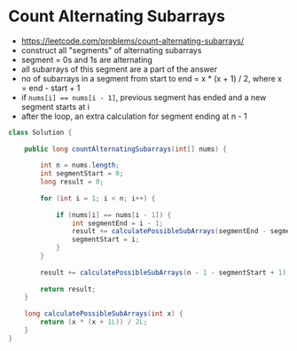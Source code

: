 # Count Alternating Subarrays

- https://leetcode.com/problems/count-alternating-subarrays/
- construct all "segments" of alternating subarrays
- segment = 0s and 1s are alternating
- all subarrays of this segment are a part of the answer
- no of subarrays in a segment from start to end = x * (x + 1) / 2, where x = end - start + 1
- if `nums[i] == nums[i - 1]`, previous segment has ended and a new segment starts at i
- after the loop, an extra calculation for segment ending at n - 1

```java
class Solution {
    
    public long countAlternatingSubarrays(int[] nums) {
        
        int n = nums.length;
        int segmentStart = 0;
        long result = 0;
        
        for (int i = 1; i < n; i++) {
            
            if (nums[i] == nums[i - 1]) {
                int segmentEnd = i - 1;
                result += calculatePossibleSubArrays(segmentEnd - segmentStart + 1);
                segmentStart = i;
            }
        }
        
        result += calculatePossibleSubArrays(n - 1 - segmentStart + 1);
        
        return result;
    }
    
    long calculatePossibleSubArrays(int x) {
        return (x * (x + 1L)) / 2L;
    }
}
```
